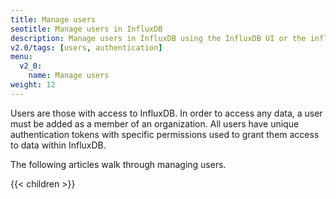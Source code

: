 ```yaml
---
title: Manage users
seotitle: Manage users in InfluxDB
description: Manage users in InfluxDB using the InfluxDB UI or the influx CLI.
v2.0/tags: [users, authentication]
menu:
  v2_0:
    name: Manage users
weight: 12
---
```


Users are those with access to InfluxDB.
In order to access any data, a user must be added as a member of an organization.
All users have unique authentication tokens with specific permissions used to grant them access to data within InfluxDB.

The following articles walk through managing users.

{{< children >}}
